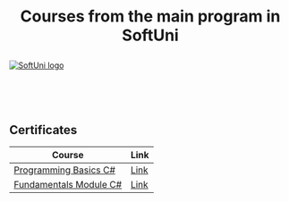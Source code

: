 # <p align="center"> Courses from the main program in SoftUni <p>

<a href="https://softuni.bg/trainings/courses" rel="Courses">  ![SoftUni logo][logo] <a/>

[logo]: http://innovationstarterbox.bg/wp-content/uploads/2016/05/Softuni_logo_trasparent.png "Logo Title Text 2"

<br/>
<br/>
<br/>

<h2> Certificates </h2>

|**Course**|**Link**| 
|---|---|
|<a href="https://softuni.bg/trainings/2896/programming-basics-with-c-sharp-april-2020" > Programming Basics C# </a> |<a href="https://softuni.bg/certificates/details/82659/c98660c5"> Link</a> |
|<a href="https://softuni.bg/trainings/3135/csharp-fundamentals-september-2020"> Fundamentals Module C#  </a>| <a href="https://softuni.bg/certificates/details/93901/8f096230"> Link</a> |

